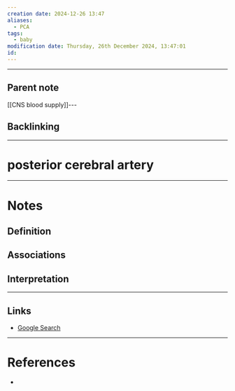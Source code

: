 ```yaml
---
creation date: 2024-12-26 13:47
aliases:
  - PCA
tags:
  - baby
modification date: Thursday, 26th December 2024, 13:47:01
id:
---
```

---

## Parent note
[[CNS blood supply]]---
## Backlinking


---
# posterior cerebral artery


---
# Notes

## Definition

## Associations

## Interpretation

---
## Links
- [Google Search](https://www.google.com/search?q=posterior+cerebral+artery)

---
# References
+ 